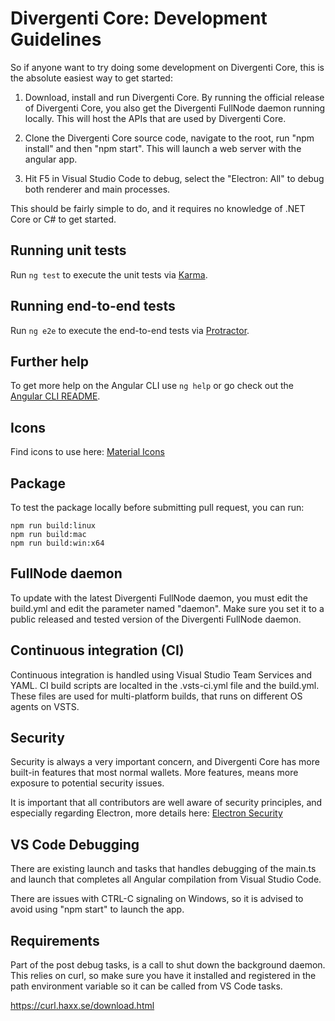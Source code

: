 Divergenti Core: Development Guidelines
===============

So if anyone want to try doing some development on Divergenti Core, this is the absolute easiest way to get started:

1. Download, install and run Divergenti Core. By running the official release of Divergenti Core, you also get the Divergenti FullNode daemon running locally. This will host the APIs that are used by Divergenti Core.

2. Clone the Divergenti Core source code, navigate to the root, run "npm install" and then "npm start". This will launch a web server with the angular app.

3. Hit F5 in Visual Studio Code to debug, select the "Electron: All" to debug both renderer and main processes.

This should be fairly simple to do, and it requires no knowledge of .NET Core or C# to get started.

## Running unit tests

Run `ng test` to execute the unit tests via [Karma](https://karma-runner.github.io).

## Running end-to-end tests

Run `ng e2e` to execute the end-to-end tests via [Protractor](http://www.protractortest.org/).

## Further help

To get more help on the Angular CLI use `ng help` or go check out the [Angular CLI README](https://github.com/angular/angular-cli/blob/master/README.md).

## Icons

Find icons to use here: [Material Icons](https://material.io/tools/icons/?style=outline)

## Package

To test the package locally before submitting pull request, you can run:

```
npm run build:linux
npm run build:mac
npm run build:win:x64
```

## FullNode daemon

To update with the latest Divergenti FullNode daemon, you must edit the build.yml and edit the parameter named "daemon". Make sure you set it
to a public released and tested version of the Divergenti FullNode daemon.

## Continuous integration (CI)

Continuous integration is handled using Visual Studio Team Services and YAML. CI build scripts are localted in the .vsts-ci.yml file and
the build.yml. These files are used for multi-platform builds, that runs on different OS agents on VSTS.

## Security

Security is always a very important concern, and Divergenti Core has more built-in features that most normal wallets. More features, 
means more exposure to potential security issues.

It is important that all contributors are well aware of security principles, and especially regarding Electron, 
more details here: [Electron Security](https://electronjs.org/docs/tutorial/security)

## VS Code Debugging

There are existing launch and tasks that handles debugging of the main.ts and launch that completes all Angular compilation from Visual Studio Code.

There are issues with CTRL-C signaling on Windows, so it is advised to avoid using "npm start" to launch the app.

## Requirements

Part of the post debug tasks, is a call to shut down the background daemon. This relies on curl, so make sure you have it installed and registered in 
the path environment variable so it can be called from VS Code tasks.

https://curl.haxx.se/download.html
